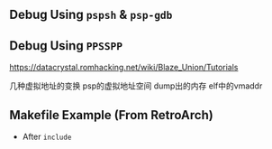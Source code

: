 ## Debug Using `pspsh` & `psp-gdb`

## Debug Using `PPSSPP`
https://datacrystal.romhacking.net/wiki/Blaze_Union/Tutorials

几种虚拟地址的变换
psp的虚拟地址空间
dump出的内存
elf中的vmaddr

## Makefile Example (From RetroArch)
+ After `include`
